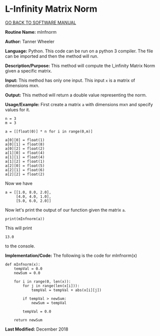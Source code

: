 # L-Infinity Matrix Norm

[GO BACK TO SOFTWARE MANUAL](https://tannerwheeler.github.io/math4610/softwareManual/softwareManual)

**Routine Name:** mInfnorm

**Author:** Tanner Wheeler

**Language:** Python. This code can be run on a python 3 compiler. The file can be imported and then the method will run.

**Description/Purpose:** This method will compute the l_infinity Matrix Norm given a specific matrix.

**Input:** This method has only one input.  This input `x` is a matrix of dimensions mxn.

**Output:** This method will return a double value representing the norm.

**Usage/Example:**
First create a matrix `a` with dimensions mxn and specify values for it.
```
n = 3
m = 3

a = [[float(0)] * n for i in range(0,m)]

a[0][0] = float(1)
a[0][1] = float(8)
a[0][2] = float(2)
a[1][0] = float(4)
a[1][1] = float(4)
a[1][2] = float(1)
a[2][0] = float(5)
a[2][1] = float(6)
a[2][2] = float(2)
```
Now we have
```
a = [[1.0, 8.0, 2.0],
     [4.0, 4.0, 1.0],
     [5.0, 6.0, 2.0]]
```
Now let's print the output of our function given the matrix `a`.
```
print(mInfnorm(a))
```
This will print
```
13.0
```
to the console.


**Implementation/Code:** The following is the code for mInfnorm(x)
```
def mInfnorm(x):
    tempVal = 0.0
    newSum = 0.0
    
    for i in range(0, len(x)):
        for j in range(len(x[i])):
            tempVal = tempVal + abs(x[i][j])
            
        if tempVal > newSum:
            newSum = tempVal
            
        tempVal = 0.0
            
    return newSum
```

**Last Modified:** December 2018
